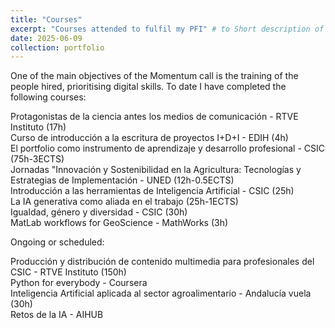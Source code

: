 ```yaml
---
title: "Courses"
excerpt: "Courses attended to fulfil my PFI" # to Short description of portfolio item number 1<br/><img src='/images/500x300.png'>"
date: 2025-06-09
collection: portfolio
---
```


One of the main objectives of the Momentum call is the training of the people hired, prioritising digital skills. To date I have completed the following courses:  

Protagonistas de la ciencia antes los medios de comunicación - RTVE Instituto (17h)  
Curso de introducción a la escritura de proyectos I+D+I - EDIH (4h)  
El portfolio como instrumento de aprendizaje y desarrollo profesional - CSIC (75h-3ECTS)  
Jornadas "Innovación y Sostenibilidad en la Agricultura: Tecnologías y Estrategias de Implementación - UNED (12h-0.5ECTS)  
Introducción a las herramientas de Inteligencia Artificial - CSIC (25h)  
La IA generativa como aliada en el trabajo (25h-1ECTS)  
Igualdad, género y diversidad - CSIC (30h)  
MatLab workflows for GeoScience - MathWorks (3h)  


Ongoing or scheduled:  

Producción y distribución de contenido multimedia para profesionales del CSIC - RTVE Instituto (150h)  
Python for everybody - Coursera  
Inteligencia Artificial aplicada al sector agroalimentario - Andalucía vuela (30h)  
Retos de la IA - AIHUB 






<!-- This is an item in your portfolio. It can be have images or nice text. If you name the file .md, it will be parsed as markdown. If you name the file .html, it will be parsed as HTML.  -->
